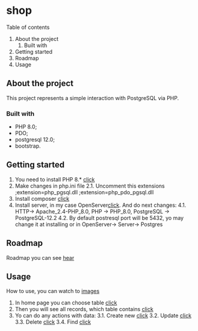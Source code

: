 # shop
Table of contents
1. About the project
    1. Built with
2. Getting started
3. Roadmap
4. Usage

## About the project
This project represents a simple interaction with PostgreSQL via PHP.
### Built with
* PHP 8.0;
* PDO;
* postgresql 12.0;
* bootstrap.
## Getting started
1. You need to install PHP 8.* [click](https://www.php.net/downloads.php)
2. Make changes in php.ini file
  2.1. Uncomment this extensions
       ;extension=php_pgsql.dll 
       ;extension=php_pdo_pgsql.dll
3. Install composer [click](https://getcomposer.org/download/)
4. Install server, in my case OpenServer[click](https://ospanel.io/download/).
And do next changes: 
  4.1. HTTP-> Apache_2.4-PHP_8.0, PHP -> PHP_8.0, PostgreSQL -> PostgreSQL-12.2
  4.2. By default postresql port will be 5432, yo may change it at installing or in OpenServer-> Server-> Postgres
## Roadmap
Roadmap you can see [hear](https://github.com/WestEgor/shop/commits/master)
## Usage
How to use, you can watch to [images](https://github.com/WestEgor/shop/commits/master)
1. In home page you can choose table [click]()
2. Then you will see all records, which table contains [click]()
3. Yo can do any actions with data:
  3.1. Create new [click]()
  3.2. Update [click]()
  3.3. Delete [click]()
  3.4. Find [click]()
